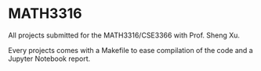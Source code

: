 # MATH3316

All projects submitted for the MATH3316/CSE3366 with Prof. Sheng Xu. 

Every projects comes with a Makefile to ease compilation of the code and a Jupyter Notebook report.
